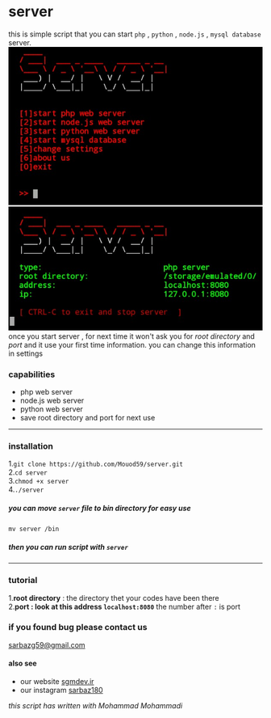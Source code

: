 # server
this is simple script that you can start `php` , `python` , `node.js` , `mysql database` server.  
![alt screenshot](IMG_20200530_153808_136.jpg)  
![alt screenshots](IMG_20200530_153842_618.jpg)  
once you start server , for next time it won't ask you for _root directory_ and _port_ and it use your first time information.
you can change this information in settings

### capabilities
* php web server
* node.js web server
* python web server
* save root directory and port for next use
---

### installation
1.`git clone https://github.com/Mouod59/server.git`  
2.`cd server`  
3.`chmod +x server`  
4.`./server`  
##### you can move `server` file to bin directory for easy use
`mv server /bin`
##### then you can run script with `server`  
___
### tutorial
1.**root directory** : the directory thet your codes have been there  
2.**port : look at this address `localhost:8080`** the number after ` : ` is port  

### if you found bug please contact us
sarbazg59@gmail.com  

#### also see  
* our website [sgmdev.ir](http://sgmdev.ir)  
* our instagram [sarbaz180](instagram.com/sarbaz180)
  
_this script has written with Mohammad Mohammadi_


